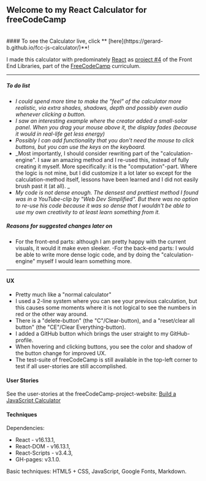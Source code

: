 ## Welcome to my React Calculator for freeCodeCamp

<br>
#### To see the Calculator live, click ** [here](https://gerard-b.github.io/fcc-js-calculator/)**!
<br>

I made this calculator with predominately [React](https://reactjs.org/) as [project #4](https://www.freecodecamp.org/learn/front-end-libraries/front-end-libraries-projects/build-a-javascript-calculator) of the Front End Libraries, part of the [FreeCodeCamp](https://www.freecodecamp.org/) curriculum.

---
##### To do list
- _I could spend more time to make the "feel" of the calculator more realistic, via extra shades, shadows, depth and possibly even audio whenever clicking a button._
- _I saw an interesting example where the creator added a small-solar panel. When you drag your mouse above it, the display fades (because it would in real-life get less energy)_
- _Possibly I can add functionality that you don't need the mouse to click buttons, but you can use the keys on the keyboard._
- _Most importantly, I should consider rewriting part of the "calculation-engine". I saw an amazing method and I re-used this, instead of fully creating it myself. More specifically: it is the "computation"-part. Where the logic is not mine, but I did customize it a lot later so except for the calculation-method itself, lessons have been learned and I did not easily brush past it (at all). _
- _My code is not dense enough. The densest and prettiest method I found was in a YouTube-clip by "Web Dev Simplified". But there was no option to re-use his code because it was so dense that I wouldn't be able to use my own creativity to at least learn something from it._


##### Reasons for suggested changes later on
- For the front-end parts: although I am pretty happy with the current visuals, it would it make even sleeker.
-For the back-end parts: I would be able to write more dense logic code, and by doing the "calculation-engine" myself I would learn something more.
---
#### UX
- Pretty much like a "normal calculator"
- I used a 2-line system where you can see your previous calculation, but this causes some moments where it is not logical to see the numbers in red or the other way around.
- There is a "delete-button" (the "C"/Clear-button), and a "reset/clear all button" (the "CE"/Clear Everything-button).
- I added a GitHub button which brings the user straight to my GitHub-profile. 
- When hovering and clicking buttons, you see the color and shadow of the button change for improved UX.
- The test-suite of freeCodeCamp is still available in the top-left corner to test if all user-stories are still accomplished.

#### User Stories

See the user-stories at the freeCodeCamp-project-website: [Build a JavaScript Calculator](https://www.freecodecamp.org/learn/front-end-libraries/front-end-libraries-projects/build-a-javascript-calculator)

#### Techniques
Dependencies:
- React - v16.13.1,
- React-DOM - v16.13.1,
- React-Scripts - v3.4.3,
- GH-pages: v3.1.0.

Basic techniques: HTML5 + CSS, JavaScript, Google Fonts, Markdown.
